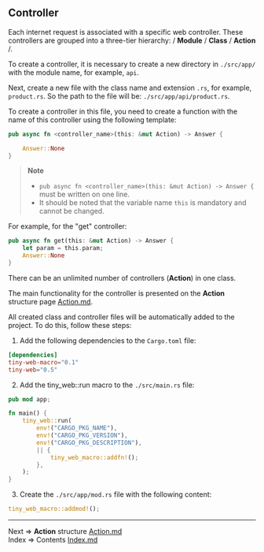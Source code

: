 ## Controller
Each internet request is associated with a specific web controller. These controllers are grouped into a three-tier hierarchy: / __Module__ / __Class__ / __Action__ /.

To create a controller, it is necessary to create a new directory in `./src/app/` with the module name, for example, `api`.

Next, create a new file with the class name and extension `.rs`, for example, `product.rs`. So the path to the file will be: `./src/app/api/product.rs`.

To create a controller in this file, you need to create a function with the name of this controller using the following template:

```rust
pub async fn <controller_name>(this: &mut Action) -> Answer {

    Answer::None
}
```
> **Note**  
> * `pub async fn <controller_name>(this: &mut Action) -> Answer {` must be written on one line.
> * It should be noted that the variable name `this` is mandatory and cannot be changed.

For example, for the "get" controller:
```rust
pub async fn get(this: &mut Action) -> Answer {
    let param = this.param;
    Answer::None
}
```
There can be an unlimited number of controllers (__Action__) in one class.

The main functionality for the controller is presented on the __Action__ structure page  [Action.md](https://github.com/tryteex/tiny-web/blob/main/doc/Action.md).

All created class and controller files will be automatically added to the project. To do this, follow these steps:

1. Add the following dependencies to the `Cargo.toml` file:
```toml
[dependencies]
tiny-web-macro="0.1"
tiny-web="0.5"
```
2. Add the tiny_web::run macro to the `./src/main.rs` file:
```rust
pub mod app;

fn main() {
    tiny_web::run(
        env!("CARGO_PKG_NAME"),
        env!("CARGO_PKG_VERSION"),
        env!("CARGO_PKG_DESCRIPTION"),
        || {
            tiny_web_macro::addfn!();
        },
    );
} 
```
3. Create the `./src/app/mod.rs` file with the following content:

```rust
tiny_web_macro::addmod!();
```
___
Next => __Action__ structure [Action.md](https://github.com/tryteex/tiny-web/blob/main/doc/Action.md)  
Index => Contents [Index.md](https://github.com/tryteex/tiny-web/blob/main/doc/Index.md)  
